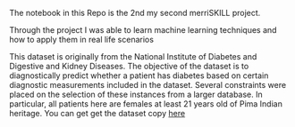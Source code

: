 The notebook in this Repo is the 2nd my second merriSKILL project.

Through the project I was able to learn machine learning techniques and how to apply them in real life scenarios

This dataset is originally from the National Institute of Diabetes and Digestive
and Kidney Diseases. The objective of the dataset is to diagnostically predict
whether a patient has diabetes based on certain diagnostic measurements
included in the dataset. Several constraints were placed on the selection of
these instances from a larger database. In particular, all patients here are
females at least 21 years old of Pima Indian heritage.
You can get get the dataset copy [here](https://drive.google.com/drive/folders/1gDZq0gB84K7AQuSAW-4Xioxvr3rB_pR5)
